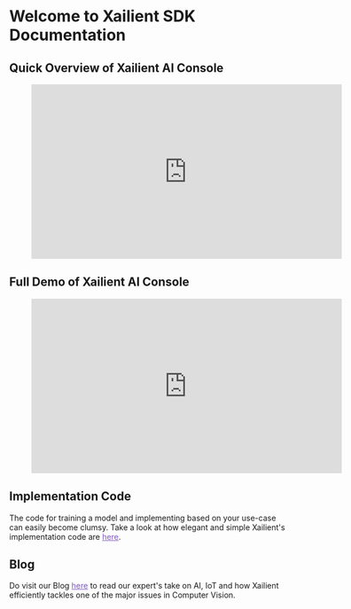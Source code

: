 # Welcome to Xailient SDK Documentation

## Quick Overview of Xailient AI Console

<!-- blank line -->
<figure class="video_container">
  <iframe width="560" height="315" src="https://www.youtube.com/embed/KTYvPeBR63Y" frameborder="0" allow="accelerometer; autoplay; encrypted-media; gyroscope; picture-in-picture" allowfullscreen></iframe>
</figure>
<!-- blank line -->


## Full Demo of Xailient AI Console

<!-- blank line -->
<figure class="video_container">
  <iframe width="560" height="315" src="https://www.youtube.com/embed/u5tYxLGTh7E" frameborder="0" allow="accelerometer; autoplay; encrypted-media; gyroscope; picture-in-picture" allowfullscreen></iframe>
</figure>
<!-- blank line -->

## Implementation Code

The code for training a model and implementing based on your use-case can easily become clumsy. Take a look at how elegant and simple Xailient's implementation code are 
<a href="/en/latest/sample_code.html" style="text-decoration:underline; color:#7e57c2">here</a>.

## Blog

Do visit our Blog 
<a href="https://www.xailient.com/blog" style="text-decoration:underline; color:#7e57c2">here</a>
to read our expert's take on AI, IoT and how Xailient efficiently tackles one of the major issues in Computer Vision.

